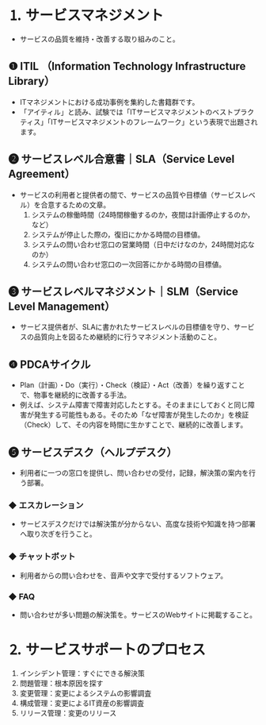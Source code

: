 # ⒈ サービスマネジメント
- サービスの品質を維持・改善する取り組みのこと。

## ❶ ITIL （Information Technology Infrastructure Library）
- ITマネジメントにおける成功事例を集約した書籍群です。
- 「アイティル」と読み、試験では「ITサービスマネジメントのベストプラクティス」「ITサービスマネジメントのフレームワーク」という表現で出題されます。

## ❷ サービスレベル合意書｜SLA（Service Level Agreement）
- サービスの利用者と提供者の間で、サービスの品質や目標値（サービスレベル）を合意するための文章。
    1. システムの稼働時間（24時間稼働するのか，夜間は計画停止するのか，など）
    2. システムが停止した際の，復旧にかかる時間の目標値。
    3. システムの問い合わせ窓口の営業時間（日中だけなのか，24時間対応なのか）
    4. システムの問い合わせ窓口の一次回答にかかる時間の目標値。

## ❸ サービスレベルマネジメント｜SLM（Service Level Management）
- サービス提供者が、SLAに書かれたサービスレベルの目標値を守り、サービスの品質向上を図るため継続的に行うマネジメント活動のこと。

## ❹ PDCAサイクル
- Plan（計画）・Do（実行）・Check（検証）・Act（改善）を繰り返すことで、物事を継続的に改善する手法。
- 例えば、システム障害で障害対応したとする。そのままにしておくと同じ障害が発生する可能性もある。そのため「なぜ障害が発生したのか」を検証（Check）して、その内容を時間に生かすことで、継続的に改善します。

## ❺ サービスデスク（ヘルプデスク）
- 利用者に一つの窓口を提供し、問い合わせの受付，記録，解決策の案内を行う部署。

### ◆ エスカレーション
- サービスデスクだけでは解決策が分からない、高度な技術や知識を持つ部署へ取り次ぎを行うこと。

### ◆ チャットボット
- 利用者からの問い合わせを、音声や文字で受付するソフトウェア。

### ◆ FAQ
- 問い合わせが多い問題の解決策を。サービスのWebサイトに掲載すること。

# ⒉ サービスサポートのプロセス
1. インシデント管理：すぐにできる解決策
2. 問題管理：根本原因を探す
3. 変更管理：変更によるシステムの影響調査
4. 構成管理：変更によるIT資産の影響調査
5. リリース管理：変更のリリース
